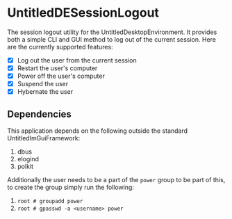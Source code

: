 # UntitledDESessionLogout
The session logout utility for the UntitledDesktopEnvironment. It provides both a simple CLI and GUI method to log out of the current session. Here are the
currently supported features:
- [x] Log out the user from the current session
- [x] Restart the user's computer
- [x] Power off the user's computer
- [x] Suspend the user
- [x] Hybernate the user

## Dependencies
This application depends on the following outside the standard UntitledImGuiFramework:
1. dbus
1. elogind
1. polkit

Additionally the user needs to be a part of the `power` group to be part of this, to create the group simply run the following:
1. `root # groupadd power`
1. `root # gpasswd -a <username> power`
